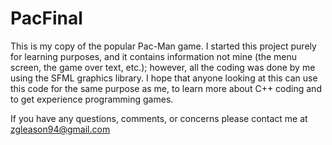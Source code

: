# PacFinal
This is my copy of the popular Pac-Man game. I started this project purely for learning purposes,
and it contains information not mine (the menu screen, the game over text, etc.); however, all the coding was done by me
using the SFML graphics library. I hope that anyone looking at this can use this code for the same purpose as me, to learn
more about C++ coding and to get experience programming games.

If you have any questions, comments, or concerns please contact me at zgleason94@gmail.com
